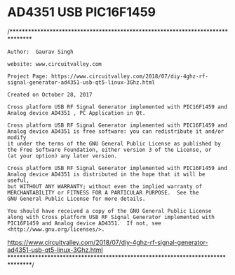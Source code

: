 AD4351 USB PIC16F1459
=================
/*******************************************************************************
    
    Author:  Gaurav Singh
    
    website: www.circuitvalley.com 
    
    Project Page: https://www.circuitvalley.com/2018/07/diy-4ghz-rf-signal-generator-ad4351-usb-qt5-linux-3Ghz.html
    
    Created on October 28, 2017
    
    Cross platform USB RF Signal Generator implemented with PIC16F1459 and Analog device AD4351 , PC Application in Qt.

    Cross platform USB RF Signal Generator implemented with PIC16F1459 and Analog device AD4351 is free software: you can redistribute it and/or modify
    it under the terms of the GNU General Public License as published by
    the Free Software Foundation, either version 3 of the License, or
    (at your option) any later version.

    Cross platform USB RF Signal Generator implemented with PIC16F1459 and Analog device AD4351 is distributed in the hope that it will be useful,
    but WITHOUT ANY WARRANTY; without even the implied warranty of
    MERCHANTABILITY or FITNESS FOR A PARTICULAR PURPOSE.  See the
    GNU General Public License for more details.

    You should have received a copy of the GNU General Public License
    along with Cross platform USB RF Signal Generator implemented with PIC16F1459 and Analog device AD4351.  If not, see <http://www.gnu.org/licenses/>.
    
https://www.circuitvalley.com/2018/07/diy-4ghz-rf-signal-generator-ad4351-usb-qt5-linux-3Ghz.html
*******************************************************************************/
